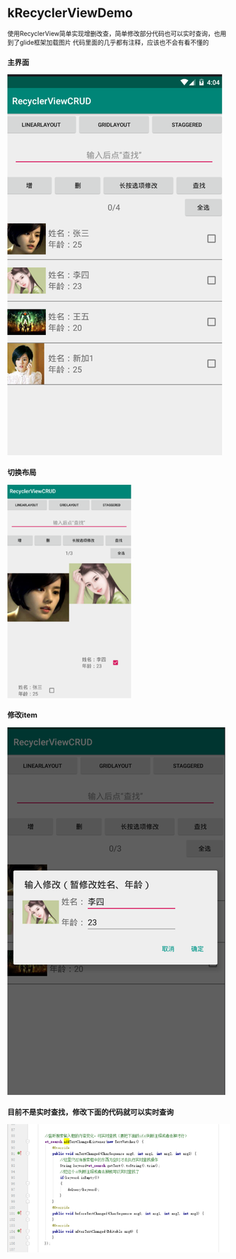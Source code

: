# kRecyclerViewDemo
使用RecyclerView简单实现增删改查，简单修改部分代码也可以实时查询，也用到了glide框架加载图片
代码里面的几乎都有注释，应该也不会有看不懂的
### 主界面
![1.png](https://github.com/9526310/kRecyclerViewDemo/blob/master/1.png)
### 切换布局
![2.png](https://github.com/9526310/kRecyclerViewDemo/blob/master/2.png)
### 修改item
![3.png](https://github.com/9526310/kRecyclerViewDemo/blob/master/3.png)
### 目前不是实时查找，修改下面的代码就可以实时查询
![4.png](https://github.com/9526310/kRecyclerViewDemo/blob/master/4.png)
